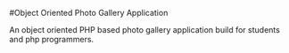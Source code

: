 #Object Oriented Photo Gallery Application


 An object oriented PHP based photo gallery application build for students and php programmers. 
